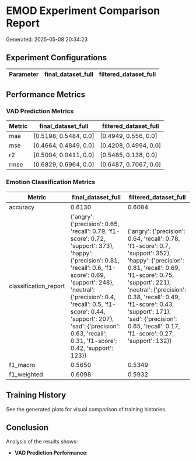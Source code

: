 # EMOD Experiment Comparison Report

Generated: 2025-05-08 20:34:23

## Experiment Configurations

| Parameter | final_dataset_full | filtered_dataset_full |
|----------|------------|------------|

## Performance Metrics

### VAD Prediction Metrics

| Metric | final_dataset_full | filtered_dataset_full |
|----------|------------|------------|
| mae | [0.5198, 0.5484, 0.0] | [0.4949, 0.556, 0.0] | 
| mse | [0.4664, 0.4849, 0.0] | [0.4208, 0.4994, 0.0] | 
| r2 | [0.5004, 0.0411, 0.0] | [0.5485, 0.138, 0.0] | 
| rmse | [0.6829, 0.6964, 0.0] | [0.6487, 0.7067, 0.0] | 

### Emotion Classification Metrics

| Metric | final_dataset_full | filtered_dataset_full |
|----------|------------|------------|
| accuracy | 0.6130 | 0.6084 | 
| classification_report | {'angry': {'precision': 0.65, 'recall': 0.79, 'f1-score': 0.72, 'support': 373}, 'happy': {'precision': 0.81, 'recall': 0.6, 'f1-score': 0.69, 'support': 248}, 'neutral': {'precision': 0.4, 'recall': 0.5, 'f1-score': 0.44, 'support': 207}, 'sad': {'precision': 0.63, 'recall': 0.31, 'f1-score': 0.42, 'support': 123}} | {'angry': {'precision': 0.64, 'recall': 0.78, 'f1-score': 0.7, 'support': 352}, 'happy': {'precision': 0.81, 'recall': 0.69, 'f1-score': 0.75, 'support': 221}, 'neutral': {'precision': 0.38, 'recall': 0.49, 'f1-score': 0.43, 'support': 171}, 'sad': {'precision': 0.65, 'recall': 0.17, 'f1-score': 0.27, 'support': 132}} | 
| f1_macro | 0.5650 | 0.5349 | 
| f1_weighted | 0.6098 | 0.5932 | 

## Training History

See the generated plots for visual comparison of training histories.

## Conclusion

Analysis of the results shows:

- **VAD Prediction Performance**: 